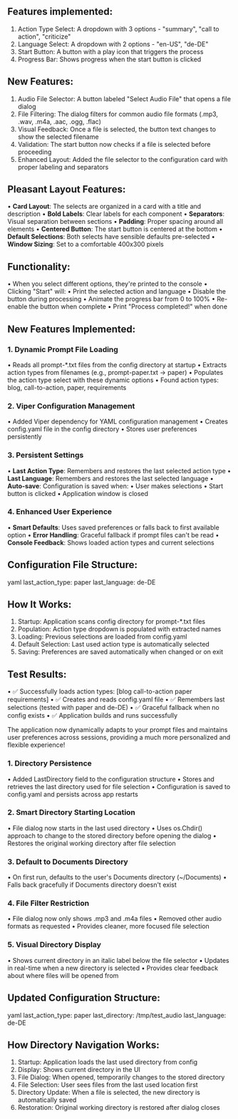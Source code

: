 ## Features implemented:

1. Action Type Select: A dropdown with 3 options - "summary", "call to action", "criticize"
2. Language Select: A dropdown with 2 options - "en-US", "de-DE"
3. Start Button: A button with a play icon that triggers the process
4. Progress Bar: Shows progress when the start button is clicked

## New Features:

1. Audio File Selector: A button labeled "Select Audio File" that opens a file dialog
2. File Filtering: The dialog filters for common audio file formats (.mp3, .wav, .m4a, .aac, .ogg, .flac)
3. Visual Feedback: Once a file is selected, the button text changes to show the selected filename
4. Validation: The start button now checks if a file is selected before proceeding
5. Enhanced Layout: Added the file selector to the configuration card with proper labeling and separators


## Pleasant Layout Features:

• **Card Layout**: The selects are organized in a card with a title and description
• **Bold Labels**: Clear labels for each component
• **Separators**: Visual separation between sections
• **Padding**: Proper spacing around all elements
• **Centered Button**: The start button is centered at the bottom
• **Default Selections**: Both selects have sensible defaults pre-selected
• **Window Sizing**: Set to a comfortable 400x300 pixels

## Functionality:

• When you select different options, they're printed to the console
• Clicking "Start" will:
  • Print the selected action and language
  • Disable the button during processing
  • Animate the progress bar from 0 to 100%
  • Re-enable the button when complete
  • Print "Process completed!" when done



## New Features Implemented:

### 1. Dynamic Prompt File Loading
• Reads all prompt-*.txt files from the config directory at startup
• Extracts action types from filenames (e.g., prompt-paper.txt → paper)
• Populates the action type select with these dynamic options
• Found action types: blog, call-to-action, paper, requirements

### 2. Viper Configuration Management
• Added Viper dependency for YAML configuration management
• Creates config.yaml file in the config directory
• Stores user preferences persistently

### 3. Persistent Settings
• **Last Action Type**: Remembers and restores the last selected action type
• **Last Language**: Remembers and restores the last selected language
• **Auto-save**: Configuration is saved when:
  • User makes selections
  • Start button is clicked
  • Application window is closed

### 4. Enhanced User Experience
• **Smart Defaults**: Uses saved preferences or falls back to first available option
• **Error Handling**: Graceful fallback if prompt files can't be read
• **Console Feedback**: Shows loaded action types and current selections

## Configuration File Structure:
yaml
last_action_type: paper
last_language: de-DE


## How It Works:

1. Startup: Application scans config directory for prompt-*.txt files
2. Population: Action type dropdown is populated with extracted names
3. Loading: Previous selections are loaded from config.yaml
4. Default Selection: Last used action type is automatically selected
5. Saving: Preferences are saved automatically when changed or on exit

## Test Results:
• ✅ Successfully loads action types: [blog call-to-action paper requirements]
• ✅ Creates and reads config.yaml file
• ✅ Remembers last selections (tested with paper and de-DE)
• ✅ Graceful fallback when no config exists
• ✅ Application builds and runs successfully

The application now dynamically adapts to your prompt files and maintains user preferences across sessions, providing
a much more personalized and flexible experience!

### 1. Directory Persistence
• Added LastDirectory field to the configuration structure
• Stores and retrieves the last directory used for file selection
• Configuration is saved to config.yaml and persists across app restarts

### 2. Smart Directory Starting Location
• File dialog now starts in the last used directory
• Uses os.Chdir() approach to change to the stored directory before opening the dialog
• Restores the original working directory after file selection

### 3. Default to Documents Directory
• On first run, defaults to the user's Documents directory (~/Documents)
• Falls back gracefully if Documents directory doesn't exist

### 4. File Filter Restriction
• File dialog now only shows .mp3 and .m4a files
• Removed other audio formats as requested
• Provides cleaner, more focused file selection

### 5. Visual Directory Display
• Shows current directory in an italic label below the file selector
• Updates in real-time when a new directory is selected
• Provides clear feedback about where files will be opened from

## Updated Configuration Structure:
yaml
last_action_type: paper
last_directory: /tmp/test_audio
last_language: de-DE


## How Directory Navigation Works:

1. Startup: Application loads the last used directory from config
2. Display: Shows current directory in the UI
3. File Dialog: When opened, temporarily changes to the stored directory
4. File Selection: User sees files from the last used location first
5. Directory Update: When a file is selected, the new directory is automatically saved
6. Restoration: Original working directory is restored after dialog closes

